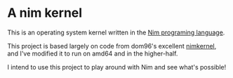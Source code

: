 # A nim kernel

This is an operating system kernel written in the [Nim programing language](https://nim-lang.org/).

This project is based largely on code from dom96's excellent [nimkernel](https://github.com/dom96/nimkernel), and I've modified it to run on amd64 and in the higher-half.

I intend to use this project to play around with Nim and see what's possible!
